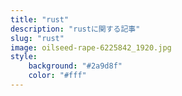 ```yaml
---
title: "rust"
description: "rustに関する記事"
slug: "rust"
image: oilseed-rape-6225842_1920.jpg
style:
    background: "#2a9d8f"
    color: "#fff"
---
```

